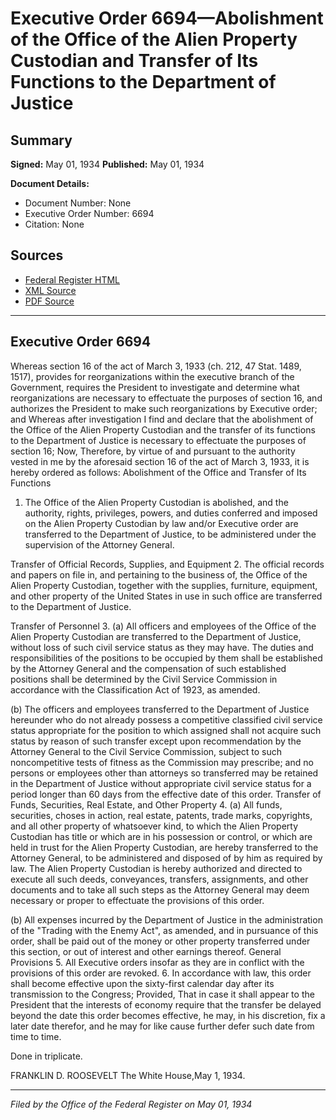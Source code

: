 # Executive Order 6694—Abolishment of the Office of the Alien Property Custodian and Transfer of Its Functions to the Department of Justice

## Summary

**Signed:** May 01, 1934
**Published:** May 01, 1934

**Document Details:**
- Document Number: None
- Executive Order Number: 6694
- Citation: None

## Sources
- [Federal Register HTML](https://www.presidency.ucsb.edu/documents/executive-order-6694-abolishment-the-office-the-alien-property-custodian-and-transfer-its)
- [XML Source](None)
- [PDF Source](None)

---

## Executive Order 6694

Whereas section 16 of the act of March 3, 1933 (ch. 212, 47 Stat. 1489, 1517), provides for reorganizations within the executive branch of the Government, requires the President to investigate and determine what reorganizations are necessary to effectuate the purposes of section 16, and authorizes the President to make such reorganizations by Executive order; and
Whereas after investigation I find and declare that the abolishment of the Office of the Alien Property Custodian and the transfer of its functions to the Department of Justice is necessary to effectuate the purposes of section 16;
Now, Therefore, by virtue of and pursuant to the authority vested in me by the aforesaid section 16 of the act of March 3, 1933, it is hereby ordered as follows:
Abolishment of the Office and Transfer of Its Functions
1. The Office of the Alien Property Custodian is abolished, and the authority, rights, privileges, powers, and duties conferred and imposed on the Alien Property Custodian by law and/or Executive order are transferred to the Department of Justice, to be administered under the supervision of the Attorney General.

Transfer of Official Records, Supplies, and Equipment
2. The official records and papers on file in, and pertaining to the business of, the Office of the Alien Property Custodian, together with the supplies, furniture, equipment, and other property of the United States in use in such office are transferred to the Department of Justice.

Transfer of Personnel
3. (a) All officers and employees of the Office of the Alien Property Custodian are transferred to the Department of Justice, without loss of such civil service status as they may have. The duties and responsibilities of the positions to be occupied by them shall be established by the Attorney General and the compensation of such established positions shall be determined by the Civil Service Commission in accordance with the Classification Act of 1923, as amended.

(b) The officers and employees transferred to the Department of Justice hereunder who do not already possess a competitive classified civil service status appropriate for the position to which assigned shall not acquire such status by reason of such transfer except upon recommendation by the Attorney General to the Civil Service Commission, subject to such noncompetitive tests of fitness as the Commission may prescribe; and no persons or employees other than attorneys so transferred may be retained in the Department of Justice without appropriate civil service status for a period longer than 60 days from the effective date of this order.
Transfer of Funds, Securities, Real Estate, and Other Property
4. (a) All funds, securities, choses in action, real estate, patents, trade marks, copyrights, and all other property of whatsoever kind, to which the Alien Property Custodian has title or which are in his possession or control, or which are held in trust for the Alien Property Custodian, are hereby transferred to the Attorney General, to be administered and disposed of by him as required by law. The Alien Property Custodian is hereby authorized and directed to execute all such deeds, conveyances, transfers, assignments, and other documents and to take all such steps as the Attorney General may deem necessary or proper to effectuate the provisions of this order.

(b) All expenses incurred by the Department of Justice in the administration of the "Trading with the Enemy Act", as amended, and in pursuance of this order, shall be paid out of the money or other property transferred under this section, or out of interest and other earnings thereof.
General Provisions
5. All Executive orders insofar as they are in conflict with the provisions of this order are revoked.
6. In accordance with law, this order shall become effective upon the sixty-first calendar day after its transmission to the Congress; Provided, That in case it shall appear to the President that the interests of economy require that the transfer be delayed beyond the date this order becomes effective, he may, in his discretion, fix a later date therefor, and he may for like cause further defer such date from time to time.

Done in triplicate.

FRANKLIN D. ROOSEVELT
The White House,May 1, 1934.

---

*Filed by the Office of the Federal Register on May 01, 1934*
